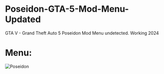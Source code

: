 # Poseidon-GTA-5-Mod-Menu-Updated
GTA V - Grand Theft Auto 5 Poseidon Mod Menu undetected. Working 2024

# Menu:
![Poseidon](https://github.com/user-attachments/assets/552ad228-1024-463d-abed-222e2ded048d)
